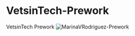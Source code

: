 # VetsinTech-Prework
VetsinTech Prework
![MarinaVRodriguez-Prework](https://user-images.githubusercontent.com/82106364/114104843-a294a180-9899-11eb-832d-f10d58bb8a56.png)
